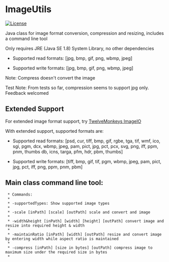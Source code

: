 # ImageUtils

[![License](https://img.shields.io/badge/license-MIT%20License-blue.svg)](LICENSE)

Java class for image format conversion, compression and resizing, includes a command line tool

Only requires JRE (Java SE 1.8) System Library, no other dependencies

- Supported read formats: [jpg, bmp, gif, png, wbmp, jpeg]

- Supported write formats: [jpg, bmp, gif, png, wbmp, jpeg]

Note: Compress doesn't convert the image

Test Note: From tests so far, compression seems to support jpg only. Feedback welcomed

## Extended Support

For extended image format support, try [TwelveMonkeys ImageIO](https://github.com/haraldk/TwelveMonkeys)

With extended support, supported formats are:

- Supported read formats: [psd, cur, tiff, bmp, gif, rgbe, tga, tif, wmf, ico, sgi, pgm, dcx, wbmp, jpeg, pam, pict, jpg, pct, pcx, svg, png, iff, ppm, pnm, thumbs db, icns, targa, pfm, hdr, pbm, thumbs]

- Supported write formats: [tiff, bmp, gif, tif, pgm, wbmp, jpeg, pam, pict, jpg, pct, iff, png, ppm, pnm, pbm]


## Main class command line tool:

	 * Commands:
	 * 
	 * -supportedTypes: Show supported image types
	 * 
	 * -scale [inPath] [scale] [outPath] scale and convert and image
	 * 
	 * -width&height [inPath] [width] [height] [outPath] convert image and resize into required height & width
	 * 
	 * -maintainRatio [inPath] [width] [outPath] resize and convert image by entering width while aspect ratio is maintained
	 * 
	 * -compress [inPath] [size in bytes] [outPath] compress image to maximum size under the required size in bytes
	 * 
